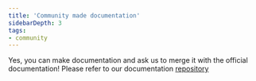 ```yaml
---
title: 'Community made documentation'
sidebarDepth: 3
tags:
- community
---
```


Yes, you can make documentation and ask us to merge it with the official documentation! Please refer to our documentation [repository](https://github.com/project-alice-assistant/docs)
